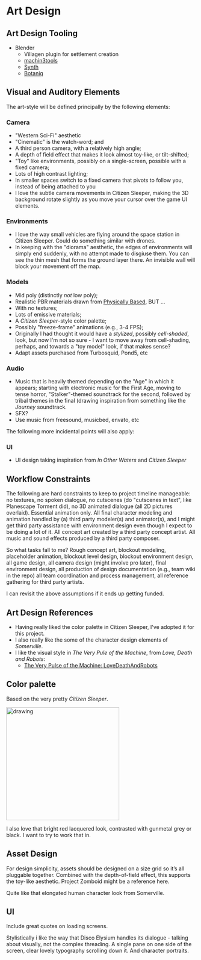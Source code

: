 # Art Design

## Art Design Tooling

- Blender
    - Villagen plugin for settlement creation
    - [machin3tools](https://blendermarket.com/products/MACHIN3tools)
    - [Synth](https://www.blendermarket.com/products/kit-ops-synth)
    - [Botaniq](https://blendermarket.com/products/botaniq-trees)

## Visual and Auditory Elements

The art-style will be defined principally by the following elements:

### Camera

- "Western Sci-Fi" aesthetic
- "Cinematic" is the watch-word; and
- A third person camera, with a relatively high angle;
- A depth of field effect that makes it look almost toy-like, or tilt-shifted;
- "Toy" like environments, possibly on a single-screen, possible with a fixed camera;
- Lots of high contrast lighting;
- In smaller spaces switch to a fixed camera that pivots to follow you, instead of being attached to you
- I love the subtle camera movements in Citizen Sleeper, making the 3D background rotate slightly as you move your cursor over the game UI elements.

### Environments

- I love the way small vehicles are flying around the space station in Citizen Sleeper. Could do something similar with drones.
- In keeping with the "diorama" aesthetic, the edges of environments will simply end suddenly, with no attempt made to disgiuse them.  You can see the thin mesh that forms the ground layer there.  An invisible wall will block your movement off the map.

### Models

- Mid poly (distinctly _not_ low poly);
- Realistic PBR materials drawn from [Physically Based](https://physicallybased.info/), BUT ...
- With no textures;
- Lots of emissive materials;
- A _Citizen Sleeper_-style color palette;
- Possibly "freeze-frame" animations (e.g., 3-4 FPS);
- Originally I had thought it would have a _stylized_, possibly _cell-shaded_, look, but now I'm not so sure - I want to move away from cell-shading, perhaps, and towards a "toy model" look, if that makes sense?
- Adapt assets purchased from Turbosquid, Pond5, etc

### Audio

- Music that is heavily themed depending on the "Age" in which it appears; starting with electronic music for the First Age, moving to tense horror, "Stalker"-themed soundtrack for the second, followed by tribal themes in the final (drawing inspiration from something like the _Journey_ soundtrack.
- SFX?
- Use music from freesound, musicbed, envato, etc

The following more incidental points will also apply:

### UI

- UI design taking inspiration from _In Other Waters_ and _Citizen Sleeper_

## Workflow Constraints

The following are hard constraints to keep to project timeline manageable: no textures, no spoken dialogue, no cutscenes (do "cutscenes in text", like Planescape Torment did), no 3D animated dialogue (all 2D pictures overlaid).  Essential animation only.  All final character modeling and animation handled by (a) third party modeler(s) and animator(s), and I might get third party assistance with environment design even though I expect to be doing a lot of it.  All concept art created by a third party concept artist.  All music and sound effects produced by a third party composer.

So what tasks fall to me?  Rough concept art, blockout modeling, placeholder animation, blockout level design, blockout environment design, all game design, all camera design (might involve pro later), final environment design, all production of design documentation (e.g., team wiki in the repo) all team coordination and process management, all reference gathering for third party artists.

I can revisit the above assumptions if it ends up getting funded.

## Art Design References

- Having really liked the color palette in Citizen Sleeper, I've adopted it for this project.
- I also really like the some of the character design elements of _Somerville_.
- I like the visual style in _The Very Pule of the Machine_, from _Love, Death and Robots_:
    - [The Very Pulse of the Machine: LoveDeathAndRobots](https://www.reddit.com/r/LoveDeathAndRobots/comments/utpno9/the_very_pulse_of_the_machine/?s=8)

## Color palette

Based on the very pretty _Citizen Sleeper_.

<img src="https://user-images.githubusercontent.com/4748463/182837655-48fae8f3-53ec-400a-bfd7-22afc0169c7f.jpeg" alt="drawing" width="300"/>

I also love that bright red lacquered look, contrasted with gunmetal grey or black.  I want to try to work that in.

## Asset Design

For design simplicity, assets should be designed on a size grid so it’s all pluggable together. Combined with the depth-of-field effect, this supports the toy-like aesthetic.  Project Zomboid might be a reference here.

Quite like that elongated human character look from Somerville.

## UI

Include great quotes on loading screens.

Stylistically i like the way that Disco Elysium handles its dialogue - talking about visually, not the complex threading. A single pane on one side of the screen, clear lovely typography scrolling down it. And character portraits.
 